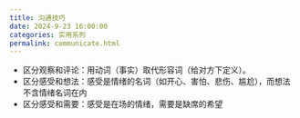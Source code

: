 ```yaml
---
title: 沟通技巧
date: 2024-9-23 16:00:00
categories: 实用系列
permalink: communicate.html
---
```


- 区分观察和评论：用动词（事实）取代形容词（给对方下定义）。
- 区分感受和想法：感受是情绪的名词（如开心、害怕、悲伤、尴尬），而想法不含情绪名词在内
- 区分感受和需要：感受是在场的情绪，需要是缺席的希望